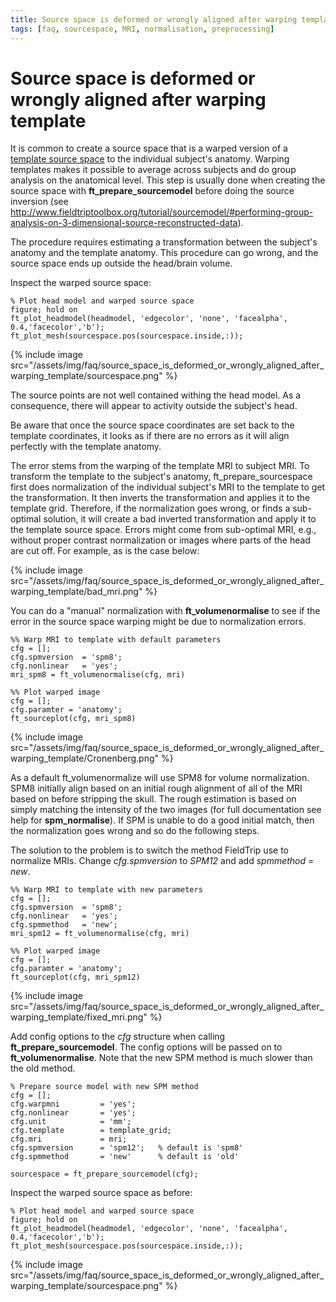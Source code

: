 ```yaml
---
title: Source space is deformed or wrongly aligned after warping template
tags: [faq, sourcespace, MRI, normalisation, preprocessing]
---
```

# Source space is deformed or wrongly aligned after warping template

It is common to create a source space that is a warped version of a [template source space](http://www.fieldtriptoolbox.org/template/sourcemodel/#grid-search-in-dipole-fitting) to the individual subject's anatomy. Warping templates makes it possible to average across subjects and do group analysis on the anatomical level. This step is usually done when creating the source space with **ft_prepare_sourcemodel** before doing the source inversion (see http://www.fieldtriptoolbox.org/tutorial/sourcemodel/#performing-group-analysis-on-3-dimensional-source-reconstructed-data).

The procedure requires estimating a transformation between the subject's anatomy and the template anatomy. This procedure can go wrong, and the source space ends up outside the head/brain volume.

Inspect the warped source space:

    % Plot head model and warped source space
    figure; hold on
    ft_plot_headmodel(headmodel, 'edgecolor', 'none', 'facealpha', 0.4,'facecolor','b');
    ft_plot_mesh(sourcespace.pos(sourcespace.inside,:));

{% include image src="/assets/img/faq/source_space_is_deformed_or_wrongly_aligned_after_warping_template/sourcespace.png" %}

The source points are not well contained withing the head model. 
As a consequence, there will appear to activity outside the subject's head.

Be aware that once the source space coordinates are set back to the template coordinates, it looks as if there are no errors as it will align perfectly with the template anatomy.

The error stems from the warping of the template MRI to subject MRI. To transform the template to the subject's anatomy, ft_prepare_sourcespace first does normalization of the individual subject's MRI to the template to get the transformation. It then inverts the transformation and applies it to the template grid. Therefore, if the normalization goes wrong, or finds a sub-optimal solution, it will create a bad inverted transformation and apply it to the template source space. Errors might come from sub-optimal MRI, e.g., without proper contrast normalization or images where parts of the head are cut off. For example, as is the case below:

{% include image src="/assets/img/faq/source_space_is_deformed_or_wrongly_aligned_after_warping_template/bad_mri.png" %}

You can do a "manual" normalization with **ft_volumenormalise** to see if the error in the source space warping might be due to normalization errors. 

    %% Warp MRI to template with default parameters
    cfg = [];
    cfg.spmversion  = 'spm8';
    cfg.nonlinear   = 'yes';
    mri_spm8 = ft_volumenormalise(cfg, mri)
    
    %% Plot warped image
    cfg = [];
    cfg.paramter = 'anatomy';
    ft_sourceplot(cfg, mri_spm8)

{% include image src="/assets/img/faq/source_space_is_deformed_or_wrongly_aligned_after_warping_template/Cronenberg.png" %}

As a default ft_volumenormalize will use SPM8 for volume normalization. SPM8 initially align based on an initial rough alignment of all of the MRI based on before stripping the skull. The rough estimation is based on simply matching the intensity of the two images (for full documentation see help for **spm_normalise**). If SPM is unable to do a good initial match, then the normalization goes wrong and so do the following steps.

The solution to the problem is to switch the method FieldTrip use to normalize MRIs. Change _cfg.spmversion_ to _SPM12_ and add _spmmethod_ = _new_.

    %% Warp MRI to template with new parameters
    cfg = [];
    cfg.spmversion  = 'spm8';
    cfg.nonlinear   = 'yes';
	cfg.spmmethod   = 'new';
    mri_spm12 = ft_volumenormalise(cfg, mri)
	
	%% Plot warped image
    cfg = [];
    cfg.paramter = 'anatomy';
    ft_sourceplot(cfg, mri_spm12)

{% include image src="/assets/img/faq/source_space_is_deformed_or_wrongly_aligned_after_warping_template/fixed_mri.png" %}

Add config options to the _cfg_ structure when calling **ft_prepare_sourcemodel**. The config options will be passed on to **ft_volumenormalise**. Note that the new SPM method is much slower than the old method.

    % Prepare source model with new SPM method
    cfg = [];
    cfg.warpmni         = 'yes';
    cfg.nonlinear       = 'yes';
    cfg.unit            = 'mm';
    cfg.template        = template_grid;
    cfg.mri             = mri;
    cfg.spmversion      = 'spm12';   % default is 'spm8'
    cfg.spmmethod       = 'new'      % default is 'old'

    sourcespace = ft_prepare_sourcemodel(cfg);

Inspect the warped source space as before:

    % Plot head model and warped source space
    figure; hold on
    ft_plot_headmodel(headmodel, 'edgecolor', 'none', 'facealpha', 0.4,'facecolor','b');
    ft_plot_mesh(sourcespace.pos(sourcespace.inside,:));

{% include image src="/assets/img/faq/source_space_is_deformed_or_wrongly_aligned_after_warping_template/sourcespace.png" %}

 

